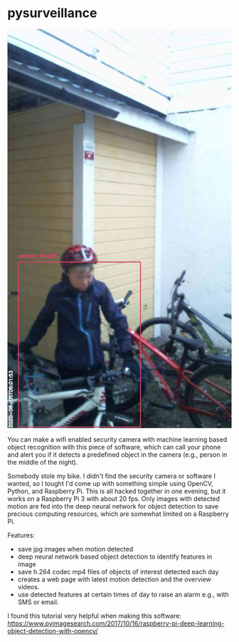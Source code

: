 # pysurveillance
![Example](https://github.com/jvierine/pysurveillance/blob/master/example/label-1591336913.66.jpg)

You can make a wifi enabled security camera with machine learning based object recognition with this piece of software, which can call your phone and alert you if it detects a predefined object in the camera (e.g., person in the middle of the night).

Somebody stole my bike. I didn't find the security camera or software I wanted, so I tought I'd come up with something simple using OpenCV, Python, and Raspberry Pi. This is all hacked together in one evening, but it works on a Raspberry Pi 3 with about 20 fps. Only images with detected motion are fed into the deep neural network for object detection to save precious computing resources, which are somewhat limited on a Raspberry Pi.

Features:
- save jpg images when motion detected
- deep neural network based object detection to identify features in image
- save h.264 codec mp4 files of objects of interest detected each day
- creates a web page with latest motion detection and the overview videos. 
- use detected features at certain times of day to raise an alarm e.g., with SMS or email.

I found this tutorial very helpful when making this software:
https://www.pyimagesearch.com/2017/10/16/raspberry-pi-deep-learning-object-detection-with-opencv/
